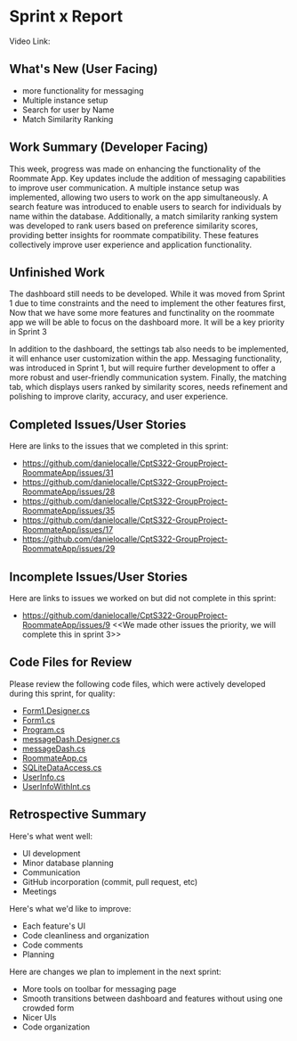 # Sprint x Report 
Video Link: 
## What's New (User Facing)
 * more functionality for messaging
 * Multiple instance setup
 * Search for user by Name
 * Match Similarity Ranking
 

## Work Summary (Developer Facing)
This week, progress was made on enhancing the functionality of the Roommate App. Key updates include the addition of messaging capabilities to improve user communication. A multiple instance setup was implemented, allowing two users to work on the app simultaneously. A search feature was introduced to enable users to search for individuals by name within the database. Additionally, a match similarity ranking system was developed to rank users based on preference similarity scores, providing better insights for roommate compatibility. These features collectively improve user experience and application functionality.

## Unfinished Work
The dashboard still needs to be developed. While it was moved from Sprint 1 due to time constraints and the need to implement the other features first, Now that we have some more features and functinality on the roommate app we will be able to focus on the dashboard more. It will be a key priority in Sprint 3

In addition to the dashboard, the settings tab also needs to be implemented, it will enhance user customization within the app. Messaging functionality, was introduced in Sprint 1, but will require further development to offer a more robust and user-friendly communication system. Finally, the matching tab, which displays users ranked by similarity scores, needs refinement and polishing to improve clarity, accuracy, and user experience.

## Completed Issues/User Stories
Here are links to the issues that we completed in this sprint:

 * https://github.com/danielocalle/CptS322-GroupProject-RoommateApp/issues/31
 * https://github.com/danielocalle/CptS322-GroupProject-RoommateApp/issues/28
 * https://github.com/danielocalle/CptS322-GroupProject-RoommateApp/issues/35
 * https://github.com/danielocalle/CptS322-GroupProject-RoommateApp/issues/17
 * https://github.com/danielocalle/CptS322-GroupProject-RoommateApp/issues/29

## Incomplete Issues/User Stories
Here are links to issues we worked on but did not complete in this sprint:
* https://github.com/danielocalle/CptS322-GroupProject-RoommateApp/issues/9 <<We made other issues the priority, we will complete this in sprint 3>>

## Code Files for Review
Please review the following code files, which were actively developed during this sprint, for quality:
 * [Form1.Designer.cs](https://github.com/danielocalle/CptS322-GroupProject-RoommateApp/blob/main/RoomMate%20Application/RoomMate_WinFormsApp/Form1.Designer.cs)
 * [Form1.cs](https://github.com/danielocalle/CptS322-GroupProject-RoommateApp/blob/main/RoomMate%20Application/RoomMate_WinFormsApp/Form1.cs)
 * [Program.cs](https://github.com/danielocalle/CptS322-GroupProject-RoommateApp/blob/main/RoomMate%20Application/RoomMate_WinFormsApp/Program.cs)
 * [messageDash.Designer.cs](https://github.com/danielocalle/CptS322-GroupProject-RoommateApp/blob/main/RoomMate%20Application/RoomMate_WinFormsApp/messageDash.Designer.cs)
 * [messageDash.cs](https://github.com/danielocalle/CptS322-GroupProject-RoommateApp/blob/main/RoomMate%20Application/RoomMate_WinFormsApp/messageDash.cs)
 * [RoommateApp.cs](https://github.com/danielocalle/CptS322-GroupProject-RoommateApp/blob/main/RoomMate%20Application/Preferences/RoommateApp.cs)
 * [SQLiteDataAccess.cs](https://github.com/danielocalle/CptS322-GroupProject-RoommateApp/blob/main/RoomMate%20Application/Preferences/SQLiteDataAccess.cs)
 * [UserInfo.cs](https://github.com/danielocalle/CptS322-GroupProject-RoommateApp/blob/main/RoomMate%20Application/Preferences/UserInfo.cs)
 * [UserInfoWithInt.cs](https://github.com/danielocalle/CptS322-GroupProject-RoommateApp/blob/main/RoomMate%20Application/Preferences/UserInfoWithInt.cs)


 
## Retrospective Summary
Here's what went well:
  * UI development
  * Minor database planning
  * Communication
  * GitHub incorporation (commit, pull request, etc)
  * Meetings 
 
Here's what we'd like to improve:
   * Each feature's UI
   * Code cleanliness and organization
   * Code comments
   * Planning
  
Here are changes we plan to implement in the next sprint:
   * More tools on toolbar for messaging page
   * Smooth transitions between dashboard and features without using one crowded form
   * Nicer UIs
   * Code organization
